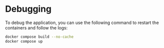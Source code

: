 # Debugging

To debug the application, you can use the following command to restart the containers and follow the logs:

```bash
docker compose build --no-cache
docker compose up
```
